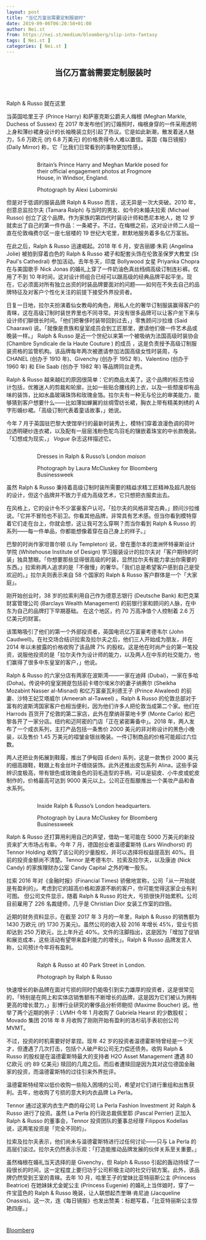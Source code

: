 ```yaml
---
layout: post
title: "当亿万富翁需要定制服装时"
date: 2019-09-06T06:20:58+01:00
author: Nei.st
from: https://nei.st/medium/bloomberg/slip-into-fantasy
tags: [ Nei.st ]
categories: [ Nei.st ]
---
```


<article class="post-4428 post type-post status-publish format-standard hentry category-bloomberg" id="post-4428">
 <header class="page-header medium Archives">
  <div class="page-header__image">
  </div>
  <div class="page-header__content">
   <h1 class="page-title text-align-center">
    当亿万富翁需要定制服装时
   </h1>
  </div>
 </header>
 <div class="entry-content aesop-entry-content" id="post-4428-content">
  <link as="font" crossorigin="anonymous" href="//cdn.jsdelivr.net/gh/0nd1jyU39XQ/_/glyph/font-face/0uIzqoZjSuJfvSBnvgXTcApMtcVhMcpr.woff" rel="preload" type="font/woff"/>
  <link as="font" crossorigin="anonymous" href="//cdn.jsdelivr.net/gh/0nd1jyU39XQ/_/glyph/font-face/1sTnSLZWDKucPX6SAk.woff" rel="preload" type="font/woff"/>
  <p class="blog-post__description">
   Ralph &amp; Russo 就在这里
  </p>
  <span id="more-4428">
  </span>
  <p>
   当英国哈里王子 (Prince Harry) 和萨塞克斯公爵夫人梅根 (Meghan Markle, Duchess of Sussex) 在 2017 年发布他们的订婚照时，梅根身穿的一件采用透明上身和薄纱裙身设计的长袖晚装立刻引起了热议。它是如此新潮，散发着迷人魅力，5.6 万欧元 (约 6.8 万美元) 的价格贵得令人难以置信。英国《每日镜报》(Daily Mirror) 称，它「比我们日常看到的事物更加性感」。
  </p>
  <div class="container">
   <figure class="graf--figure graf--layoutOutsetLeft">
    <div class="aspectRatioPlaceholder is-locked">
     <div class="aspectRatioPlaceholder">
      <div class="progressiveMedia" data-height="2668" data-width="2000">
       <img alt="" class="progressiveMedia-image lazyload" data-src="https://cdn.jsdelivr.net/gh/0nd1jyU39XQ/_/img/1/e52bf525ly1g6po4i7v19j21jk2247wh.jpg" src="https://cdn.jsdelivr.net/gh/0nd1jyU39XQ/_/img/1/e52bf525ly1g6po4i7v19j21jk2247wh.jpg"/>
      </div>
     </div>
     <div class="aesop-image-component">
      <figure class="aesop-image-component-image aesop-component-align-center aesop-image-component-caption-left">
       <figcaption class="aesop-image-component-caption">
        <p class="aesop-cap-description">
         Britain’s Prince Harry and Meghan Markle posed for their official engagement photos at Frogmore House, in Windsor, England.
        </p>
        <p class="aesop-cap-cred">
         Photograph by Alexi Lubomirski
        </p>
       </figcaption>
      </figure>
     </div>
    </div>
   </figure>
  </div>
  <p>
   但是对于低调的服装品牌 Ralph &amp; Russo 而言，这无异是一次大突破。2010 年，创意总监拉尔夫 (Tamara Ralph) 与当时的男友、如今的未婚夫拉索 (Michael Russo) 创立了这个品牌。作为家族的第四代时装设计师和悉尼本地人，她 12 岁就卖出了自己的第一件作品：一条裙子。不过，在梅根之前，这对设计师二人组一直在伦敦梅费尔区一座七层楼的 19 世纪大宅里，默默地服务着多名亿万富翁。
  </p>
  <p>
   在此之后，Ralph &amp; Russo 迅速崛起。2018 年 6 月，安吉丽娜·朱莉 (Angelina Jolie) 被拍到穿着白色的 Ralph &amp; Russo 裙子和配套头饰在伦敦圣保罗大教堂 (St Paul's Cathedral) 参加活动。去年冬天，印度 Bollywood 女星 Priyanka Chopra 在与美国歌手 Nick Jonas 的婚礼上穿了一件奶油色真丝绉绸高级订制连衫裤。仅用了不到 10 年时间，这对设计师组合已经可以跟高级的经典品牌平起平坐。现在，它必须面对所有独立出资的时装品牌要面对的问题——如何在不失去自己的品牌特征及对客户个性化关注的前提下接受外界投资者。
  </p>
  <p>
   日复一日地，拉尔夫扮演着仙女教母的角色，用私人化的奢华订制服装赢得客户的青睐，这在高级订制时装世界里也不同寻常。并没有很多品牌可以让客户坐下来与设计师们​​聊很长时间。「他们把奢侈时装带回到过去，」零售顾问沙拉维 (Said Chaarawi) 说。「就像是贵族和皇室成员会到工匠那里，邀请他们做一件艺术品或晚装一样。」
   <span class="markup--p">
    Ralph &amp; Russo 是近一个世纪以来第一个被吸纳为法国高级时装协会 (Chambre Syndicale de la Haute Couture ) 的成员
   </span>
   ，这是负责授予高级订制服装资格的监管机构。该品牌每年两次被邀请参加法国高级女性时装周，与 CHANEL (创办于 1910 年)、Givenchy (创办于 1952 年)、Valentino (创办于 1960 年) 和 Elie Saab (创办于 1982 年) 等品牌同台走秀。
  </p>
  <p>
   Ralph &amp; Russo 越来越红的原因很简单：它的商品太美了。这个品牌的标志性设计包括，优雅迷人的剪裁和轮廓，比如一些贴合腰线的上衣，以及一些颓废却有品味的装饰，比如水晶玻璃珠饰和玫瑰金箔。拉尔夫有一种无与伦比的审美能力，能够猜到客户想要什么——比如薄如蝉翼的丝绸雪纺长裙，胸衣上带有精美刺绣的 A 字形婚纱裙。「高级订制代表着童话故事，」她说。
  </p>
  <div class="code-block code-block-1" style="margin: 8px 0; clear: both;">
   <div class="container ads_KbHEVhh8Rw">
    <div class="card card--blog post-sidebar">
     <div class="card-body">
      <div class="logo_ngcontent-kty-0">
      </div>
      <div class="iframe-blocker U6XAMK63Vh00WqvF2BacIQ">
       <div class="background-h60B">
       </div>
       <div class="WumZiPCS4MeMw4pxQ">
       </div>
      </div>
     </div>
     <div class="card-footer">
      <div class="card-footer-wrapper" layout="row bottom-left">
      </div>
     </div>
    </div>
   </div>
  </div>
  <p>
   今年 7 月于英国驻巴黎大使馆举行的最新时装秀上，模特们穿着浪漫色调的荷叶边透明硬纱连衣裙，以及配有一层层浅粉色鸵鸟羽毛的镶嵌着珠宝的中长款晚装。「幻想成为现实，」
   <em>
    Vogue
   </em>
   杂志这样描述它。
  </p>
  <div class="container">
   <figure class="graf--figure graf--layoutOutsetRight">
    <div class="aspectRatioPlaceholder is-locked">
     <div class="aspectRatioPlaceholder">
      <div class="progressiveMedia" data-height="2400" data-width="1920">
       <img alt="" class="progressiveMedia-image lazyload" data-src="https://cdn.jsdelivr.net/gh/0nd1jyU39XQ/_/img/1/e52bf525ly1g6podn1hs1j21hc1uon6t.jpg" src="https://cdn.jsdelivr.net/gh/0nd1jyU39XQ/_/img/1/e52bf525ly1g6podn1hs1j21hc1uon6t.jpg"/>
      </div>
     </div>
     <div class="aesop-image-component">
      <figure class="aesop-image-component-image aesop-component-align-center aesop-image-component-caption-left">
       <figcaption class="aesop-image-component-caption">
        <p class="aesop-cap-description">
         Dresses in Ralph &amp; Russo’s London
         <em>
          maison
         </em>
        </p>
        <p class="aesop-cap-cred">
         Photograph by Laura McCluskey for Bloomberg Businessweek
        </p>
       </figcaption>
      </figure>
     </div>
    </div>
   </figure>
  </div>
  <p>
   <span class="markup--p">
    虽然 Ralph &amp; Russo 秉持着高级订制时装所需要的精益求精工匠精神及超凡脱俗的设计，但这个品牌并不致力于成为高级艺术，它只想把衣服卖出去。
   </span>
  </p>
  <p>
   在风格上，它的设计令不少富豪客户认可。「拉尔夫的风格非常古典，」顾问沙拉维说。「它并不冒险也不前卫。你看其他品牌，非常具有艺术感。但当你看到模特穿着它们走在台上，你就会想，这让我可怎么穿啊？而当你看到 Ralph &amp; Russo 的系列——每一件单品，你都能想像着穿在自己身上的样子。」
  </p>
  <p>
   巴黎的时尚作家坦普尔顿 (Lily Templeton) 说，曾在墨尔本的澳洲怀特豪斯设计学院 (Whitehouse Institute of Design) 学习服装设计的拉尔夫对「客户期待的时装」独具慧眼。「你想要那些显得很高级的时装，显然拉尔夫有能力拿出你需要的东西。」拉索称两人追求的是「不傲慢」的奢华。「我们总是希望客户感到自己是受欢迎的。」拉尔夫则表示来自 58 个国家的 Ralph &amp; Russo 客户群体是一个「大家庭」。
  </p>
  <p>
   刚开始创业时，38 岁的拉索利用自己作为德意志银行 (Deutsche Bank) 和巴克莱财富管理公司 (Barclays Wealth Management) 的前银行家和顾问的人脉，在中东为自己的品牌打下早期基础。
   <span class="markup--p">
    在这个地区，约 70 万高净值个人控制着 2.6 万亿美元的财富。
   </span>
  </p>
  <p>
   该策略吸引了他们的第一个外部投资者，英国电讯亿万富豪考德韦尔 (John Caudwell)。在社交场合结识拉索及拉尔夫之后，他们三人开始成为朋友，并在 2014 年以未披露的价格收购了该品牌 7% 的股权。这是他在时尚产业的第一笔投资，说服他投资的是「拉尔夫作为设计师的能力，以及两人在中东的社交能力，他们赢得了很多中东皇室的客户，」他说。
  </p>
  <div class="code-block code-block-1" style="margin: 8px 0; clear: both;">
   <div class="container ads_KbHEVhh8Rw">
    <div class="card card--blog post-sidebar">
     <div class="card-body">
      <div class="logo_ngcontent-kty-0">
      </div>
      <div class="iframe-blocker U6XAMK63Vh00WqvF2BacIQ">
       <div class="background-h60B">
       </div>
       <div class="WumZiPCS4MeMw4pxQ">
       </div>
      </div>
     </div>
     <div class="card-footer">
      <div class="card-footer-wrapper" layout="row bottom-left">
      </div>
     </div>
    </div>
   </div>
  </div>
  <p>
   Ralph &amp; Russo 的六家分店有两家在波斯湾——一家在迪拜 (Dubai)，一家在多哈 (Doha)。传说中的皇室拥趸包括前卡塔尔埃米尔的妻子纳赛尔 (Sheikha Mozabint Nasser al-Misnad) 和亿万富豪瓦利德王子 (Prince Alwaleed) 的前妻、沙特王妃艾塔威尔 (Ameerah al-Taweel) 。Ralph &amp; Russo 的伦敦总部对于富有的波斯湾国家客户也相当便利，因为他们许多人把伦敦当成第二个家。他们在 Harrods 百货开了伦敦的第二家店，此外在摩纳哥蒙地卡罗 (Monte Carlo) 和巴黎各开了一家分店。纽约和迈阿密的门店「正在紧密筹备中」。2018 年，两人发布了一个成衣系列，主打产品包括一条售价 2000 美元的非对称设计的黑色小晚装，以及售价 1.45 万美元的褶皱金银丝晚装。一件订制商品的价格可能超过六位数。
  </p>
  <p>
   两人还把业务拓展到鞋履，推出了伊甸园 (Eden) 系列，这是一款售价 2000 美元的细高跟鞋，鞋跟上有金丝叶子缠绕装饰。此外还推出皮包系列 Alina，这些手袋辨识度极高，带有银色或玫瑰金色的羽毛造型的手柄，可以是貂皮、小牛皮或蛇皮制作的，价格最高可达到 9000 美元以上。公司正在酝酿推出一个美妆产品和香水系列。
  </p>
  <div class="container">
   <figure class="graf--figure graf--layoutOutsetLeft">
    <div class="aspectRatioPlaceholder is-locked">
     <div class="aspectRatioPlaceholder">
      <div class="progressiveMedia" data-height="2400" data-width="1920">
       <img alt="" class="progressiveMedia-image lazyload" data-src="https://cdn.jsdelivr.net/gh/0nd1jyU39XQ/_/img/1/e52bf525ly1g6pohuohwnj21hc1uotnl.jpg" src="https://cdn.jsdelivr.net/gh/0nd1jyU39XQ/_/img/1/e52bf525ly1g6pohuohwnj21hc1uotnl.jpg"/>
      </div>
     </div>
     <div class="aesop-image-component">
      <figure class="aesop-image-component-image aesop-component-align-center aesop-image-component-caption-left">
       <figcaption class="aesop-image-component-caption">
        <p class="aesop-cap-description">
         Inside Ralph &amp; Russo’s London headquarters.
        </p>
        <p class="aesop-cap-cred">
         Photograph by Laura McCluskey for Bloomberg Businessweek
        </p>
       </figcaption>
      </figure>
     </div>
    </div>
   </figure>
  </div>
  <p>
   Ralph &amp; Russo 还打算用利用自己的声望，借助一笔可能在 5000 万美元的新投资来扩大市场占有率。今年 7 月，德国创业者温德霍斯特 (Lars Windhorst) 的 Tennor Holding 收购了该公司的少量股权，并可以选择将权益提高到 40%。目前的投资金额尚不清楚。Tennor 是考德韦尔、拉索及拉尔夫，以及康迪 (Nick Candy) 的家族理财办公室 Candy Capital 之外的唯一股东。
  </p>
  <p>
   拉索 2016 年对《金融时报》(Financial Times) 骄傲地宣称，公司「从一开始就是有盈利的」。考虑到它的超高价格和源源不断的客户，你可能觉得这家企业有利可图。
   <span class="markup--p">
    但公司文件显示，随着 Ralph &amp; Russo 的壮大，亏损很快开始累积。公司目前雇用了 226 名裁缝师，几乎是 Christian Dior 女装工作室的四倍。
   </span>
  </p>
  <p>
   近期的财务资料显示，在截至 2017 年 3 月的一年里，Ralph &amp; Russo 的销售额为 1430 万欧元 (约 1730 万美元)。虽然公司的收入较 2016 年增长 45%，营业亏损却达到 250 万欧元，比上年升近 40%。文件的注脚指出，这是因为「增加了促销和展览成本，这些活动有望带来盈利能力的增长」。Ralph &amp; Russo 品牌发言人称，公司预计今年将有盈利。
  </p>
  <div class="container">
   <figure class="graf--figure graf--layoutOutsetRight">
    <div class="aspectRatioPlaceholder is-locked">
     <div class="aspectRatioPlaceholder">
      <div class="progressiveMedia" data-height="2400" data-width="1595">
       <img alt="" class="progressiveMedia-image lazyload" data-src="https://cdn.jsdelivr.net/gh/0nd1jyU39XQ/_/img/1/e52bf525ly1g6pokedj7fj218b1uowrb.jpg" src="https://cdn.jsdelivr.net/gh/0nd1jyU39XQ/_/img/1/e52bf525ly1g6pokedj7fj218b1uowrb.jpg"/>
      </div>
     </div>
     <div class="aesop-image-component">
      <figure class="aesop-image-component-image aesop-component-align-center aesop-image-component-caption-left">
       <figcaption class="aesop-image-component-caption">
        <p class="aesop-cap-description">
         Ralph &amp; Russo at 40 Park Street in London.
        </p>
        <p class="aesop-cap-cred">
         Photograph by Ralph &amp; Russo
        </p>
       </figcaption>
      </figure>
     </div>
    </div>
   </figure>
  </div>
  <p>
   快速增长的新品牌在面对亏损的同时仍能吸引到实力雄厚的投资者，这是很常见的，「特别是在网上和实体店销售额有不断增长的品牌，这是因为它们被认为拥有更高的增长潜力，」彭博行业研究的奢侈品分析师鲍彻 (Maxime Boucher) 说。他举了两个近期的例子：LVMH 今年 1 月收购了 Gabriela Hearst 的少数股权；Movado 集团 2018 年 8 月收购了刚刚开始有盈利的洛杉矶手表初创公司 MVMT。
  </p>
  <div class="code-block code-block-1" style="margin: 8px 0; clear: both;">
   <div class="container ads_KbHEVhh8Rw">
    <div class="card card--blog post-sidebar">
     <div class="card-body">
      <div class="logo_ngcontent-kty-0">
      </div>
      <div class="iframe-blocker U6XAMK63Vh00WqvF2BacIQ">
       <div class="background-h60B">
       </div>
       <div class="WumZiPCS4MeMw4pxQ">
       </div>
      </div>
     </div>
     <div class="card-footer">
      <div class="card-footer-wrapper" layout="row bottom-left">
      </div>
     </div>
    </div>
   </div>
  </div>
  <p>
   不过，投资的时机需要好好拿捏。现年 42 岁的投资者温德霍斯特曾经是一个天才，但遭遇了几次打击，包括个人破产和公司无力偿还债务。收购 Ralph &amp; Russo 的股权是在温德霍斯特最大的支持者 H2O Asset Management 遭遇 80 亿欧元 (约 89 亿美元) 赎回的几周之后。而后者遭赎回是因为其对这位德国金融家的投资，而温德霍斯特的过往引来外界批评。
  </p>
  <p>
   温德霍斯特经常以低价收购一些陷入困境的公司，希望对它们进行重组和出售获利。去年，他收购了亏损的意大利内衣品牌 La Perla。
  </p>
  <p>
   Tennor 通过这家内衣生产商的母公司 La Perla Fashion Investment 对 Ralph &amp; Russo 进行了投资。虽然 La Perla 的行政总裁佩里耶 (Pascal Perrier) 正加入 Ralph &amp; Russo 的董事会，Tennor 投资团队的董事总经理 Filippos Kodellas 说，这两笔投资是「完全不同的」。
  </p>
  <p>
   拉索及拉尔夫表示，他们尚未与温德霍斯特进行过任何讨论——只与 La Perla 的高层们谈过。拉尔夫仍然表示乐观：「打造能推动品牌发展的伙伴关系至关重要。」
  </p>
  <p>
   虽然梅根在婚礼当天选择的是 Givenchy，但 Ralph &amp; Russo 引起的轰动持续了一段很长的时间，这一定程度上要归功于公司积极主动的社交行销方案。此外，该品牌仍然受到王室的青睐。去年 10 月，哈里王子的堂妹比亚特丽斯公主 (Princess Beatrice) 在她妹妹尤金妮公主 (Princess Eugenie) 的婚礼上当伴娘时，穿了一件宝蓝色的 Ralph &amp; Russo 晚装，让人联想起杰奎琳·肯尼迪 (Jacqueline Onassis)。这一次，连《每日镜报》也发出赞美：标题写着，「比亚特丽斯公主惊艳四座。」
  </p>
  <div class="container ag ah">
   <div class="fe n el">
    <a class="dt du bn bo bp bq br bs bt bu dv dw bx by dx dy" href="https://nei.st/medium/bloomberg-businessweek?source=https://www.bloomberg.com/news/features/2019-08-22/the-rise-of-ralph-russo-into-the-inner-circle-of-haute-couture">
     <div class="c ff fg ag ah fh el fi fj ce fk fl fm fn fo fp fq fr fs ft fu">
      <div class="bs em en eo ep eq fv ah fw fg ag bm eu fx q fy fz p ac">
      </div>
     </div>
    </a>
   </div>
  </div>
  <div class="code-block code-block-2" style="margin: 8px 0; clear: both;">
   <br/>
   <div class="container ads_KbHEVhh8Rw">
    <div class="card card--blog post-sidebar">
     <div class="card-body">
      <div class="logo_ngcontent-kty-0">
      </div>
      <div class="iframe-blocker U6XAMK63Vh00WqvF2BacIQ">
       <div class="background-h60B">
       </div>
       <div class="WumZiPCS4MeMw4pxQ">
       </div>
      </div>
     </div>
     <div class="card-footer">
      <div class="card-footer-wrapper" layout="row bottom-left">
      </div>
     </div>
    </div>
   </div>
  </div>
 </div>
 <footer class="entry-footer">
  <div class="categories icon-link">
   <a href="https://nei.st/category/medium/bloomberg" rel="category tag">
    Bloomberg
   </a>
  </div>
 </footer>
</article>

